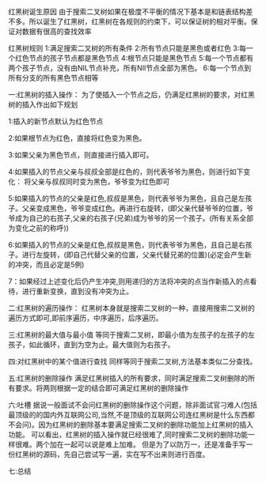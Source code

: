 红黑树诞生原因
由于搜索二叉树如果在极度不平衡的情况下基本是和链表结构差不多。所以诞生了红黑树，红黑树在各规则的约束下，可以保证树的相对平衡。保证对数据有很高的查找效率


红黑树规则
1:满足搜索二叉树的所有条件
2:所有节点只能是黑色或者红色
3:每一个红色节点的孩子节点都是黑色节点
4:根节点只能是黑色节点
5:每一个节点都有两个孩子节点，没有由NIL节点补充，所有NIl节点全部为黑色。
6:每一个节点到所有分支的所有黑色节点相等

一:红黑树的插入操作：
为了使插入一个节点之后，仍满足红黑树的要求，对红黑树的插入作出如下规划

1:插入的新节点默认为红色节点

2:如果根节点为红色，直接将红色变为黑色。

3:如果父亲为黑色节点，则直接进行插入即可。

4:如果插入的节点父亲与叔叔全部是红色的，则代表爷爷为黑色，则进行如下变化：
将父亲与叔叔同时变为黑色，爷爷变为红色即可

5:如果插入的节点的父亲是红色,叔叔是黑色，则代表爷爷为黑色，且自己是左孩子。父亲变成黑色，爷爷变成红色。再进行右旋转，(即父亲代替爷爷的位置，爷爷成为自己的右孩子,父亲的右孩子(兄弟)成为爷爷的另一个孩子。(所有关系全部为变化之前的称呼))

6:如果插入的节点的父亲是红色,叔叔是黑色，则代表爷爷为黑色，且自己是右孩子。进行左旋转，(即自己代替父亲的位置，父亲代替兄弟的位置)(必定会产生新的冲突，而且必定是5例)

7：如果经过上述变化后仍产生冲突,则用递归的方法将冲突的点当作新插入的点看待，进行重新变换，直到没有冲突为止。


二:红黑树的遍历操作：
红黑树本身就是搜索二叉树的一种，直接用搜索二叉树的遍历方式即可,即前序遍历，中序遍历，后序遍历。

三:红黑树的最大值与最小值
等同于搜索二叉树，即最小值为左孩子的左孩子的左孩子，如此循环，直到为空为止。最大值则为右孩子。

四:对红黑树中的某个值进行查找
同样等同于搜索二叉树,方法基本类似二分查找。

五:红黑树的删除操作
满足红黑树插入的所有要求，同时满足搜索二叉树删除的所有要求。将两则根据一定的结合即可满足红黑树的删除操作

六:吐槽
据说一般面试不会问红黑树的删除操作这个问题，除非面试官刁难人(包括最顶级的的国内外互联网公司,当然,不是顶级的互联网公司连红黑树是什么东西都不会问)。因为红黑树的删除基本要满足搜索二叉树的删除功能加上红黑树的插入功能。
可以看出，红黑树的插入操作就已经很难了,同时搜索二叉树的删除功能一样很难。两个加在一起可以说是难上加难。
但是为了以防万一，还是准备手写一份红黑树的源码，先自己尝试写一遍，实在写不出来则进行百度。

七:总结


